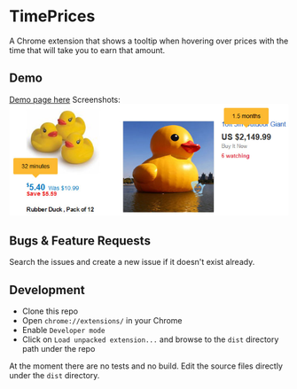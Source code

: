 # TimePrices
A Chrome extension that shows a tooltip when hovering over prices with the time that will take you to earn that amount.

## Demo
[Demo page here](https://guyb7.github.io/time-prices/)
Screenshots:
![Time Prices Screenshot](./docs/time-prices-screenshot.jpg)

## Bugs & Feature Requests
Search the issues and create a new issue if it doesn't exist already.

## Development
* Clone this repo
* Open `chrome://extensions/` in your Chrome
* Enable `Developer mode`
* Click on `Load unpacked extension...` and browse to the `dist` directory path under the repo

At the moment there are no tests and no build. Edit the source files directly under the `dist` directory.
